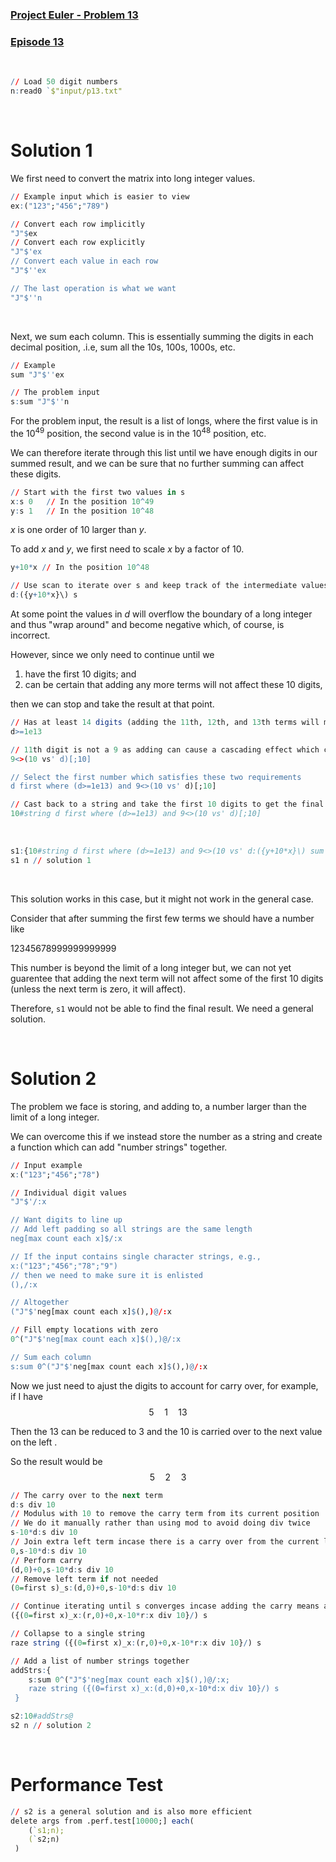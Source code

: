 ### [Project Euler - Problem 13](https://projecteuler.net/problem=13)
### [Episode 13]()

<br />

```q
// Load 50 digit numbers
n:read0 `$"input/p13.txt"
```

<br />

# Solution 1

We first need to convert the matrix into long integer values.

```q
// Example input which is easier to view
ex:("123";"456";"789") 

// Convert each row implicitly
"J"$ex 
// Convert each row explicitly
"J"$'ex 
// Convert each value in each row
"J"$''ex 

// The last operation is what we want
"J"$''n
```

<br />

Next, we sum each column. This is essentially summing the digits in each decimal position, .i.e, sum all the 10s, 100s, 1000s, etc.

```q
// Example 
sum "J"$''ex

// The problem input
s:sum "J"$''n
```

For the problem input, the result is a list of longs, where the first value is in the $10^{49}$ position, the second value is in the $10^{48}$ position, etc.

We can therefore iterate through this list until we have enough digits in our summed result, and we can be sure that no further summing can affect these digits.

```q
// Start with the first two values in s
x:s 0   // In the position 10^49
y:s 1   // In the position 10^48
```

*x* is one order of $10$ larger than *y*.

To add *x* and *y*, we first need to scale *x* by a factor of $10$.

```q
y+10*x // In the position 10^48

// Use scan to iterate over s and keep track of the intermediate values
d:({y+10*x}\) s
```

At some point the values in *d* will overflow the boundary of a long integer and thus "wrap around" and become negative which, of course, is incorrect.

However, since we only need to continue until we
1) have the first $10$ digits; and
2) can be certain that adding any more terms will not affect these $10$ digits,

then we can stop and take the result at that point.

```q
// Has at least 14 digits (adding the 11th, 12th, and 13th terms will most likely affect the last few digits of the first 10 digits)
d>=1e13

// 11th digit is not a 9 as adding can cause a cascading effect which could affect the 10th digit
9<>(10 vs' d)[;10]

// Select the first number which satisfies these two requirements
d first where (d>=1e13) and 9<>(10 vs' d)[;10]

// Cast back to a string and take the first 10 digits to get the final result
10#string d first where (d>=1e13) and 9<>(10 vs' d)[;10]
```

<br />

```q
s1:{10#string d first where (d>=1e13) and 9<>(10 vs' d:({y+10*x}\) sum "J"$''x)[;10]}
s1 n // solution 1
```

<br />

This solution works in this case, but it might not work in the general case.

Consider that after summing the first few terms we should have a number like 

$12345678999999999999$

This number is beyond the limit of a long integer but, we can not yet guarentee that adding the next term will not affect some of the first $10$ digits (unless the next term is zero, it will affect).

Therefore, `s1` would not be able to find the final result. We need a general solution.

<br />

# Solution 2

The problem we face is storing, and adding to, a number larger than the limit of a long integer. 

We can overcome this if we instead store the number as a string and create a function which can add "number strings" together.

```q
// Input example
x:("123";"456";"78")

// Individual digit values
"J"$'/:x

// Want digits to line up
// Add left padding so all strings are the same length
neg[max count each x]$/:x

// If the input contains single character strings, e.g., 
x:("123";"456";"78";"9")
// then we need to make sure it is enlisted
(),/:x

// Altogether
("J"$'neg[max count each x]$(),)@/:x

// Fill empty locations with zero
0^("J"$'neg[max count each x]$(),)@/:x

// Sum each column
s:sum 0^("J"$'neg[max count each x]$(),)@/:x
```

Now we just need to ajust the digits to account for carry over, for example, if I have 
$$
5 \quad 1 \quad 13
$$

Then the $13$ can be reduced to $3$ and the $10$ is carried over to the next value on the left .

So the result would be
$$
5 \quad 2 \quad 3
$$

```q
// The carry over to the next term
d:s div 10
// Modulus with 10 to remove the carry term from its current position
// We do it manually rather than using mod to avoid doing div twice
s-10*d:s div 10
// Join extra left term incase there is a carry over from the current left most term
0,s-10*d:s div 10
// Perform carry
(d,0)+0,s-10*d:s div 10
// Remove left term if not needed
(0=first s)_s:(d,0)+0,s-10*d:s div 10

// Continue iterating until s converges incase adding the carry means an additional carry will be needed
({(0=first x)_x:(r,0)+0,x-10*r:x div 10}/) s

// Collapse to a single string
raze string ({(0=first x)_x:(r,0)+0,x-10*r:x div 10}/) s

// Add a list of number strings together
addStrs:{
    s:sum 0^("J"$'neg[max count each x]$(),)@/:x; 
    raze string ({(0=first x)_x:(d,0)+0,x-10*d:x div 10}/) s
 } 
```

```q
s2:10#addStrs@
s2 n // solution 2
```

<br />

# Performance Test

```q
// s2 is a general solution and is also more efficient
delete args from .perf.test[10000;] each(
    (`s1;n);
    (`s2;n)
 )
```
